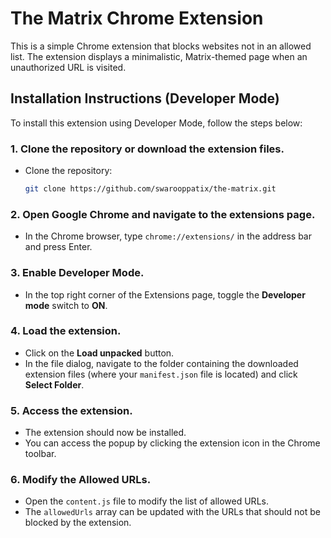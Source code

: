 # The Matrix Chrome Extension

This is a simple Chrome extension that blocks websites not in an allowed list. The extension displays a minimalistic, Matrix-themed page when an unauthorized URL is visited.
  
## Installation Instructions (Developer Mode)

To install this extension using Developer Mode, follow the steps below:

### 1. Clone the repository or download the extension files.
   - Clone the repository:
     ```bash
     git clone https://github.com/swarooppatix/the-matrix.git
     ```

### 2. Open Google Chrome and navigate to the extensions page.
   - In the Chrome browser, type `chrome://extensions/` in the address bar and press Enter.

### 3. Enable Developer Mode.
   - In the top right corner of the Extensions page, toggle the **Developer mode** switch to **ON**.

### 4. Load the extension.
   - Click on the **Load unpacked** button.
   - In the file dialog, navigate to the folder containing the downloaded extension files (where your `manifest.json` file is located) and click **Select Folder**.

### 5. Access the extension.
   - The extension should now be installed.
   - You can access the popup by clicking the extension icon in the Chrome toolbar.

### 6. Modify the Allowed URLs.
   - Open the `content.js` file to modify the list of allowed URLs.
   - The `allowedUrls` array can be updated with the URLs that should not be blocked by the extension.

